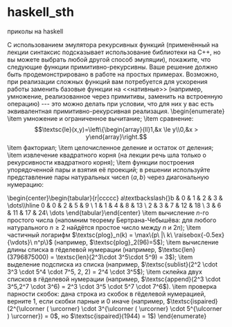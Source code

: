 # haskell_sth
приколы на haskell

С использованием эмулятора рекурсивных функций (применённый на лекции синтаксис
подсказывает использование библиотеки на С++, но вы можете выбрать любой другой способ эмуляции),
покажите, что следующие функции примитивно-рекурсивны. Ваше решение должно быть продемонстрировано
в работе на простых примерах. Возможно, при реализации сложных функций вам потребуется 
для ускорения работы заменить базовые функции на <<нативные>> (например, умножение, реализованное
через примитивы, заменить на встроенную операцию) --- это можно делать при условии, что для них у вас есть 
эквивалентная примитивно-рекурсивная реализация.
\begin{enumerate}
\item умножение и ограниченное вычитание;
\item сравнение: $$\textsc{le}(x,y)=\left\{\begin{array}{ll}1,&x \le y\\0,&x > y\end{array}\right.$$
\item факториал;
\item целочисленное деление и остаток от деления;
\item извлечение квадратного корня (на лекции речь шла только о рекурсивности квадратного корня);
\item функции построения упорядоченной пары и взятия её проекций; в решении используйте представление пары натуральных
чисел $\langle a,b\rangle$ через диагональную нумерацию:

\begin{center}\begin{tabular}{r|ccccc}
a\textbackslash{}b & 0 & 1 & 2 & 3 & \dots\\\hline
  0                & 0 & 2 & 5 & 9 \\
  1                & 1 & 4 & 8 & 13  \\
  2                & 3 & 7 & 12 & 18   \\
  3                & 6 & 11 & 17 & 24\\
  \dots
\end{tabular}\end{center}
\item вычисление $n$-го простого числа (напомним теорему Бертрана-Чебышёва: для любого натурального $n \ge 2$ найдётся
простое число между $n$ и $2n$);
\item частичный логарифм $\textsc{plog}_n(k) = \max\{p\ |\ k\ \raisebox{-0.5ex}{\vdots}\ n^p\}$ (например, $\textsc{plog}_2(96)=5$);
\item вычисление длины списка в гёделевой нумерации (например, $\textsc{len}(3796875000) = \textsc{len}(2^3\cdot 3^5\cdot 5^9) = 3$);
\item выделение подсписка из списка (например, $\textsc{sublist}(2^2 \cdot 3^3 \cdot 5^4 \cdot 7^5, 2, 2) = 2^4 \cdot 3^5$);
\item склейка двух списков в гёделевой нумерации (например, $\textsc{append}(2^3 \cdot 3^5,2^7 \cdot 3^6) = 2^3 \cdot 3^5 \cdot 5^7 \cdot 7^6$).
\item проверка парности скобок: дана строка из скобок в гёделевой нумерацией, верните 1, если скобки парные и 0 иначе (например, 
$\textsc{ispaired}(2^{\ulcorner ( \urcorner} \cdot 3^{\ulcorner ( \urcorner} \cdot 5^{\ulcorner ) \urcorner}) = 0$,
но $\textsc{ispaired}(1944) = 1$)
\end{enumerate}
